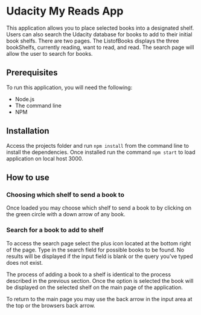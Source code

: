 # Udacity My Reads App

This application allows you to place selected books into a designated shelf. Users can also search the Udacity database for books to add to their initial book shelfs. There are two pages. The ListofBooks displays the three bookShelfs, currently reading, want to read, and read. The search page will allow the user to search for books.

## Prerequisites

To run this application, you will need the following:

* Node.js
* The command line
* NPM

## Installation

Access the projects folder and run `npm install` from the command line to install the dependencies. Once installed run the command `npm start` to load application on local host 3000.

## How to use

### Choosing which shelf to send a book to
Once loaded you may choose which shelf to send a book to by clicking on the green circle with a down arrow of any book.

### Search for a book to add to shelf
To access the search page select the plus icon located at the bottom right of the page. Type in the search field for possible books to be found. No results will be displayed if the input field is blank or the query you've typed does not exist.

The process of adding a book to a shelf is identical to the process described in the previous section. Once the option is selected the book will be displayed on the selected shelf on the main page of the application.

To return to the main page you may use the back arrow in the input area at the top or the browsers back arrow.